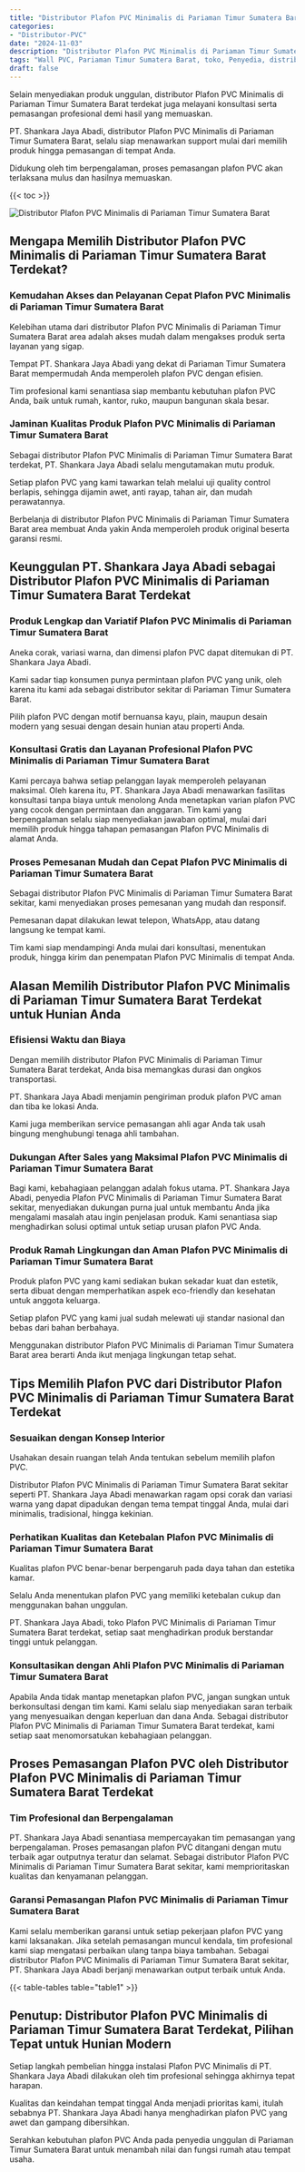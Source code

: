 ```yaml
---
title: "Distributor Plafon PVC Minimalis di Pariaman Timur Sumatera Barat"
categories: 
- "Distributor-PVC"
date: "2024-11-03"
description: "Distributor Plafon PVC Minimalis di Pariaman Timur Sumatera Barat untuk rumah, kantor, dan toko. Panel berkualitas, pilihan motif, warna menarik, dengan jasa pemasangan oleh tenaga ahli ahli serta garansi resmi!|Layanan penyediaan Plafon PVC Minimalis di Pariaman Timur Sumatera Barat bagi kebutuhan rumah, kantor, atau toko, dengan panel unggulan dan instalasi oleh teknisi berpengalaman serta garansi resmi.|Alternatif Plafon PVC Minimalis di Pariaman Timur Sumatera Barat yang terbukti untuk rumah, perkantoran, serta toko, bersama material berkualitas dan penempatan ditangani oleh teknisi profesional serta garansi resmi.|Penyediaan Plafon PVC Minimalis di Pariaman Timur Sumatera Barat untuk tempat tinggal, office, serta toko, beserta panel berkualitas dan pemasangan ditangani oleh tim profesional, lengkap dengan kepastian resmi.}"
tags: "Wall PVC, Pariaman Timur Sumatera Barat, toko, Penyedia, distributor"
draft: false
---
```


Selain menyediakan produk unggulan, distributor Plafon PVC Minimalis di Pariaman Timur Sumatera Barat terdekat juga melayani konsultasi serta pemasangan profesional demi hasil yang memuaskan.

PT. Shankara Jaya Abadi, distributor Plafon PVC Minimalis di Pariaman Timur Sumatera Barat, selalu siap menawarkan support mulai dari memilih produk hingga pemasangan di tempat Anda.

Didukung oleh tim berpengalaman, proses pemasangan plafon PVC akan terlaksana mulus dan hasilnya memuaskan.

{{< toc >}}

![Distributor Plafon PVC Minimalis di Pariaman Timur Sumatera Barat](/images/Distributor-PVC/Distributor-Plafon-PVC-Minimalis-di-Pariaman-Timur-Sumatera-Barat.png)


## Mengapa Memilih Distributor Plafon PVC Minimalis di Pariaman Timur Sumatera Barat Terdekat?

### Kemudahan Akses dan Pelayanan Cepat Plafon PVC Minimalis di Pariaman Timur Sumatera Barat

Kelebihan utama dari distributor Plafon PVC Minimalis di Pariaman Timur Sumatera Barat area adalah akses mudah dalam mengakses produk serta layanan yang sigap.

Tempat PT. Shankara Jaya Abadi yang dekat di Pariaman Timur Sumatera Barat mempermudah Anda memperoleh plafon PVC dengan efisien.

Tim profesional kami senantiasa siap membantu kebutuhan plafon PVC Anda, baik untuk rumah, kantor, ruko, maupun bangunan skala besar.

### Jaminan Kualitas Produk Plafon PVC Minimalis di Pariaman Timur Sumatera Barat

Sebagai distributor Plafon PVC Minimalis di Pariaman Timur Sumatera Barat terdekat, PT. Shankara Jaya Abadi selalu mengutamakan mutu produk.

Setiap plafon PVC yang kami tawarkan telah melalui uji quality control berlapis, sehingga dijamin awet, anti rayap, tahan air, dan mudah perawatannya.

Berbelanja di distributor Plafon PVC Minimalis di Pariaman Timur Sumatera Barat area membuat Anda yakin Anda memperoleh produk original beserta garansi resmi.

## Keunggulan PT. Shankara Jaya Abadi sebagai Distributor Plafon PVC Minimalis di Pariaman Timur Sumatera Barat Terdekat

### Produk Lengkap dan Variatif Plafon PVC Minimalis di Pariaman Timur Sumatera Barat

Aneka corak, variasi warna, dan dimensi plafon PVC dapat ditemukan di PT. Shankara Jaya Abadi.

Kami sadar tiap konsumen punya permintaan plafon PVC yang unik, oleh karena itu kami ada sebagai distributor sekitar di Pariaman Timur Sumatera Barat.

Pilih plafon PVC dengan motif bernuansa kayu, plain, maupun desain modern yang sesuai dengan desain hunian atau properti Anda.

### Konsultasi Gratis dan Layanan Profesional Plafon PVC Minimalis di Pariaman Timur Sumatera Barat

Kami percaya bahwa setiap pelanggan layak memperoleh pelayanan maksimal. Oleh karena itu, PT. Shankara Jaya Abadi menawarkan fasilitas konsultasi tanpa biaya untuk menolong Anda menetapkan varian plafon PVC yang cocok dengan permintaan dan anggaran. Tim kami yang berpengalaman selalu siap menyediakan jawaban optimal, mulai dari memilih produk hingga tahapan pemasangan Plafon PVC Minimalis di alamat Anda.

### Proses Pemesanan Mudah dan Cepat Plafon PVC Minimalis di Pariaman Timur Sumatera Barat

Sebagai distributor Plafon PVC Minimalis di Pariaman Timur Sumatera Barat sekitar, kami menyediakan proses pemesanan yang mudah dan responsif.

Pemesanan dapat dilakukan lewat telepon, WhatsApp, atau datang langsung ke tempat kami.

Tim kami siap mendampingi Anda mulai dari konsultasi, menentukan produk, hingga kirim dan penempatan Plafon PVC Minimalis di tempat Anda.

## Alasan Memilih Distributor Plafon PVC Minimalis di Pariaman Timur Sumatera Barat Terdekat untuk Hunian Anda

### Efisiensi Waktu dan Biaya

Dengan memilih distributor Plafon PVC Minimalis di Pariaman Timur Sumatera Barat terdekat, Anda bisa memangkas durasi dan ongkos transportasi.

PT. Shankara Jaya Abadi menjamin pengiriman produk plafon PVC aman dan tiba ke lokasi Anda.

Kami juga memberikan service pemasangan ahli agar Anda tak usah bingung menghubungi tenaga ahli tambahan.

### Dukungan After Sales yang Maksimal Plafon PVC Minimalis di Pariaman Timur Sumatera Barat

Bagi kami, kebahagiaan pelanggan adalah fokus utama. PT. Shankara Jaya Abadi, penyedia Plafon PVC Minimalis di Pariaman Timur Sumatera Barat sekitar, menyediakan dukungan purna jual untuk membantu Anda jika mengalami masalah atau ingin penjelasan produk. Kami senantiasa siap menghadirkan solusi optimal untuk setiap urusan plafon PVC Anda.

### Produk Ramah Lingkungan dan Aman Plafon PVC Minimalis di Pariaman Timur Sumatera Barat

Produk plafon PVC yang kami sediakan bukan sekadar kuat dan estetik, serta dibuat dengan memperhatikan aspek eco-friendly dan kesehatan untuk anggota keluarga.

Setiap plafon PVC yang kami jual sudah melewati uji standar nasional dan bebas dari bahan berbahaya.

Menggunakan distributor Plafon PVC Minimalis di Pariaman Timur Sumatera Barat area berarti Anda ikut menjaga lingkungan tetap sehat.

## Tips Memilih Plafon PVC dari Distributor Plafon PVC Minimalis di Pariaman Timur Sumatera Barat Terdekat

### Sesuaikan dengan Konsep Interior

Usahakan desain ruangan telah Anda tentukan sebelum memilih plafon PVC.

Distributor Plafon PVC Minimalis di Pariaman Timur Sumatera Barat sekitar seperti PT. Shankara Jaya Abadi menawarkan ragam opsi corak dan variasi warna yang dapat dipadukan dengan tema tempat tinggal Anda, mulai dari minimalis, tradisional, hingga kekinian.

### Perhatikan Kualitas dan Ketebalan Plafon PVC Minimalis di Pariaman Timur Sumatera Barat

Kualitas plafon PVC benar-benar berpengaruh pada daya tahan dan estetika kamar.

Selalu Anda menentukan plafon PVC yang memiliki ketebalan cukup dan menggunakan bahan unggulan.

PT. Shankara Jaya Abadi, toko Plafon PVC Minimalis di Pariaman Timur Sumatera Barat terdekat, setiap saat menghadirkan produk berstandar tinggi untuk pelanggan.

### Konsultasikan dengan Ahli Plafon PVC Minimalis di Pariaman Timur Sumatera Barat

Apabila Anda tidak mantap menetapkan plafon PVC, jangan sungkan untuk berkonsultasi dengan tim kami. Kami selalu siap menyediakan saran terbaik yang menyesuaikan dengan keperluan dan dana Anda. Sebagai distributor Plafon PVC Minimalis di Pariaman Timur Sumatera Barat terdekat, kami setiap saat menomorsatukan kebahagiaan pelanggan.

## Proses Pemasangan Plafon PVC oleh Distributor Plafon PVC Minimalis di Pariaman Timur Sumatera Barat Terdekat

### Tim Profesional dan Berpengalaman

PT. Shankara Jaya Abadi senantiasa mempercayakan tim pemasangan yang berpengalaman. Proses pemasangan plafon PVC ditangani dengan mutu terbaik agar outputnya teratur dan selamat. Sebagai distributor Plafon PVC Minimalis di Pariaman Timur Sumatera Barat sekitar, kami memprioritaskan kualitas dan kenyamanan pelanggan.

### Garansi Pemasangan Plafon PVC Minimalis di Pariaman Timur Sumatera Barat

Kami selalu memberikan garansi untuk setiap pekerjaan plafon PVC yang kami laksanakan. Jika setelah pemasangan muncul kendala, tim profesional kami siap mengatasi perbaikan ulang tanpa biaya tambahan. Sebagai distributor Plafon PVC Minimalis di Pariaman Timur Sumatera Barat sekitar, PT. Shankara Jaya Abadi berjanji menawarkan output terbaik untuk Anda.

{{< table-tables table="table1" >}}

## Penutup: Distributor Plafon PVC Minimalis di Pariaman Timur Sumatera Barat Terdekat, Pilihan Tepat untuk Hunian Modern

Setiap langkah pembelian hingga instalasi Plafon PVC Minimalis di PT. Shankara Jaya Abadi dilakukan oleh tim profesional sehingga akhirnya tepat harapan.

Kualitas dan keindahan tempat tinggal Anda menjadi prioritas kami, itulah sebabnya PT. Shankara Jaya Abadi hanya menghadirkan plafon PVC yang awet dan gampang dibersihkan.

Serahkan kebutuhan plafon PVC Anda pada penyedia unggulan di Pariaman Timur Sumatera Barat untuk menambah nilai dan fungsi rumah atau tempat usaha.